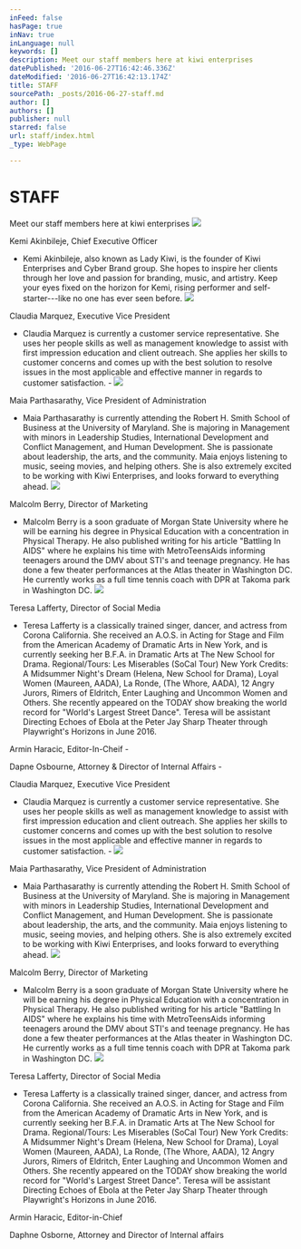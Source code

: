 ```yaml
---
inFeed: false
hasPage: true
inNav: true
inLanguage: null
keywords: []
description: Meet our staff members here at kiwi enterprises
datePublished: '2016-06-27T16:42:46.336Z'
dateModified: '2016-06-27T16:42:13.174Z'
title: STAFF
sourcePath: _posts/2016-06-27-staff.md
author: []
authors: []
publisher: null
starred: false
url: staff/index.html
_type: WebPage

---
```

# STAFF

Meet our staff members here at kiwi enterprises
![](https://the-grid-user-content.s3-us-west-2.amazonaws.com/13c12621-085b-44d6-be04-6db7fed92094.jpg)

Kemi Akinbileje, Chief Executive Officer

- Kemi Akinbileje, also known as Lady Kiwi, is the founder of Kiwi Enterprises and Cyber Brand group. She hopes to inspire her clients through her love and passion for branding, music, and artistry. Keep your eyes fixed on the horizon for Kemi, rising performer and self-starter---like no one has ever seen before.
![](https://the-grid-user-content.s3-us-west-2.amazonaws.com/c027cb25-26c9-4e3c-8593-c3787e4baf19.jpg)

Claudia Marquez, Executive Vice President

- Claudia Marquez is currently a customer service representative. She uses her people skills as well as management knowledge to assist with first impression education and client outreach. She applies her skills to customer concerns and comes up with the best solution to resolve issues in the most applicable and effective manner in regards to customer satisfaction. -
![](https://the-grid-user-content.s3-us-west-2.amazonaws.com/238e5deb-51b0-4508-bd75-a5d758de5af7.jpg)

Maia Parthasarathy, Vice President of Administration

- Maia Parthasarathy is currently attending the Robert H. Smith School of Business at the University of Maryland. She is majoring in Management with minors in Leadership Studies, International Development and Conflict Management, and Human Development. She is passionate about leadership, the arts, and the community. Maia enjoys listening to music, seeing movies, and helping others. She is also extremely excited to be working with Kiwi Enterprises, and looks forward to everything ahead.
![](https://the-grid-user-content.s3-us-west-2.amazonaws.com/96d558df-fc07-4304-b72e-bfe0f6be72b3.jpg)

Malcolm Berry, Director of Marketing

- Malcolm Berry is a soon graduate of Morgan State University where he will be earning his degree in Physical Education with a concentration in Physical Therapy. He also published writing for his article "Battling In AIDS" where he explains his time with MetroTeensAids informing teenagers around the DMV about STI's and teenage pregnancy. He has done a few theater performances at the Atlas theater in Washington DC. He currently works as a full time tennis coach with DPR at Takoma park in Washington DC.
![](https://the-grid-user-content.s3-us-west-2.amazonaws.com/67588eba-f5c5-4991-bd32-d040a8c50bea.jpg)

Teresa Lafferty, Director of Social Media

- Teresa Lafferty is a classically trained singer, dancer, and actress from Corona California. She received an A.O.S. in Acting for Stage and Film from the American Academy of Dramatic Arts in New York, and is currently seeking her B.F.A. in Dramatic Arts at The New School for Drama. Regional/Tours: Les Miserables (SoCal Tour) New York Credits: A Midsummer Night's Dream (Helena, New School for Drama), Loyal Women (Maureen, AADA), La Ronde, (The Whore, AADA), 12 Angry Jurors, Rimers of Eldritch, Enter Laughing and Uncommon Women and Others. She recently appeared on the TODAY show breaking the world record for "World's Largest Street Dance". Teresa will be assistant Directing Echoes of Ebola at the Peter Jay Sharp Theater through Playwright's Horizons in June 2016\.

Armin Haracic, Editor-In-Cheif -

Dapne Osbourne, Attorney & Director of Internal Affairs -

Claudia Marquez, Executive Vice President

- Claudia Marquez is currently a customer service representative. She uses her people skills as well as management knowledge to assist with first impression education and client outreach. She applies her skills to customer concerns and comes up with the best solution to resolve issues in the most applicable and effective manner in regards to customer satisfaction. -
![](https://the-grid-user-content.s3-us-west-2.amazonaws.com/238e5deb-51b0-4508-bd75-a5d758de5af7.jpg)

Maia Parthasarathy, Vice President of Administration

- Maia Parthasarathy is currently attending the Robert H. Smith School of Business at the University of Maryland. She is majoring in Management with minors in Leadership Studies, International Development and Conflict Management, and Human Development. She is passionate about leadership, the arts, and the community. Maia enjoys listening to music, seeing movies, and helping others. She is also extremely excited to be working with Kiwi Enterprises, and looks forward to everything ahead.
![](https://the-grid-user-content.s3-us-west-2.amazonaws.com/96d558df-fc07-4304-b72e-bfe0f6be72b3.jpg)

Malcolm Berry, Director of Marketing

- Malcolm Berry is a soon graduate of Morgan State University where he will be earning his degree in Physical Education with a concentration in Physical Therapy. He also published writing for his article "Battling In AIDS" where he explains his time with MetroTeensAids informing teenagers around the DMV about STI's and teenage pregnancy. He has done a few theater performances at the Atlas theater in Washington DC. He currently works as a full time tennis coach with DPR at Takoma park in Washington DC.
![](https://the-grid-user-content.s3-us-west-2.amazonaws.com/67588eba-f5c5-4991-bd32-d040a8c50bea.jpg)

Teresa Lafferty, Director of Social Media

- Teresa Lafferty is a classically trained singer, dancer, and actress from Corona California. She received an A.O.S. in Acting for Stage and Film from the American Academy of Dramatic Arts in New York, and is currently seeking her B.F.A. in Dramatic Arts at The New School for Drama. Regional/Tours: Les Miserables (SoCal Tour) New York Credits: A Midsummer Night's Dream (Helena, New School for Drama), Loyal Women (Maureen, AADA), La Ronde, (The Whore, AADA), 12 Angry Jurors, Rimers of Eldritch, Enter Laughing and Uncommon Women and Others. She recently appeared on the TODAY show breaking the world record for "World's Largest Street Dance". Teresa will be assistant Directing Echoes of Ebola at the Peter Jay Sharp Theater through Playwright's Horizons in June 2016\.

Armin Haracic, Editor-in-Chief 

Daphne Osborne, Attorney and Director of Internal affairs